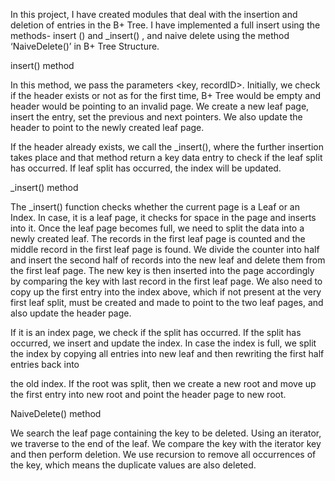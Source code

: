 In this project, I have created modules that deal with the insertion and deletion of entries in the B+ Tree. I have implemented a full insert using the methods- insert () and _insert() , and naive delete using the method ‘NaiveDelete()’ in B+ Tree Structure.

insert() method

In this method, we pass the parameters <key, recordID>. Initially, we check if the header exists or not as for the first time, B+ Tree would be empty and header would be pointing to an invalid page. We create a new leaf page, insert the entry, set the previous and next pointers. We also update the header to point to the newly created leaf page.

If the header already exists, we call the _insert(), where the further insertion takes place and that method return a key data entry to check if the leaf split has occurred. If leaf split has occurred, the index will be updated.

_insert() method

The _insert() function checks whether the current page is a Leaf or an Index. In case, it is a leaf page, it checks for space in the page and inserts into it. Once the leaf page becomes full, we need to split the data into a newly created leaf. The records in the first leaf page is counted and the middle record in the first leaf page is found. We divide the counter into half and insert the second half of records into the new leaf and delete them from the first leaf page. The new key is then inserted into the page accordingly by comparing the key with last record in the first leaf page. We also need to copy up the first entry into the index above, which if not present at the very first leaf split, must be created and made to point to the two leaf pages, and also update the header page.

If it is an index page, we check if the split has occurred. If the split has occurred, we insert and update the index. In case the index is full, we split the index by copying all entries into new leaf and then rewriting the first half entries back into

the old index. If the root was split, then we create a new root and move up the first entry into new root and point the header page to new root.

NaiveDelete() method

We search the leaf page containing the key to be deleted. Using an iterator, we traverse to the end of the leaf. We compare the key with the iterator key and then perform deletion. We use recursion to remove all occurrences of the key, which means the duplicate values are also deleted.
